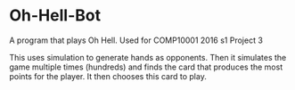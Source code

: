 # Oh-Hell-Bot
A program that plays Oh Hell. Used for COMP10001 2016 s1 Project 3

This uses simulation to generate hands as opponents.
Then it simulates the game multiple times (hundreds) and finds the card that produces the most points for the player.
It then chooses this card to play.
